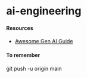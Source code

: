 # ai-engineering


#### Resources
* [Awesome Gen AI Guide](https://github.com/aishwaryanr/awesome-generative-ai-guide)

#### To remember
git push -u origin main
